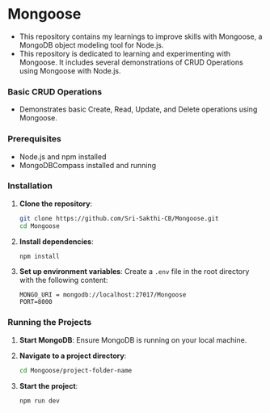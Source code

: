 # Mongoose

- This repository contains my learnings to improve skills with Mongoose, a MongoDB object modeling tool for Node.js.
- This repository is dedicated to learning and experimenting with Mongoose. It includes several demonstrations of CRUD Operations using Mongoose with Node.js.

### Basic CRUD Operations

- Demonstrates basic Create, Read, Update, and Delete operations using Mongoose.


### Prerequisites

- Node.js and npm installed
- MongoDBCompass installed and running

### Installation

1. **Clone the repository**:
    ```sh
    git clone https://github.com/Sri-Sakthi-CB/Mongoose.git
    cd Mongoose
    ```

2. **Install dependencies**:
    ```sh
    npm install
    ```

3. **Set up environment variables**:
    Create a `.env` file in the root directory with the following content:
    ```env
    MONGO_URI = mongodb://localhost:27017/Mongoose
    PORT=8000
    ```

### Running the Projects

1. **Start MongoDB**:
    Ensure MongoDB is running on your local machine.

2. **Navigate to a project directory**:
    ```sh
    cd Mongoose/project-folder-name
    ```

3. **Start the project**:
    ```sh
    npm run dev
    ```



